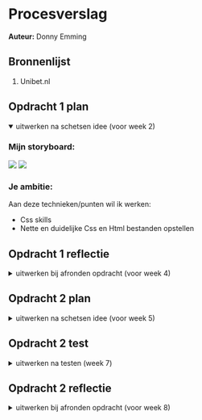 # Procesverslag
**Auteur:** Donny Emming

## Bronnenlijst
  1. Unibet.nl

## Opdracht 1 plan

<details open>
  <summary>uitwerken na schetsen idee (voor week 2)</summary>


  ### Mijn storyboard:
  <img src="https://github.com/D0N09/FFD/assets/112881062/a147dae4-d469-477a-985f-8ff25e4d8c57" width="350px">
  <img src="https://github.com/D0N09/FFD/assets/112881062/bf3c9b21-61d1-4e12-a3ac-5af3191faf15" width="350px">

  ### Je ambitie: 
  Aan deze technieken/punten wil ik werken:
  - Css skills
  - Nette en duidelijke Css en Html bestanden opstellen
 
</details>

## Opdracht 1 reflectie

<details>
  <summary>uitwerken bij afronden opdracht (voor week 4)</summary>


  ### Je uitkomst - karakteristiek screenshot(s):
  <img width="680" alt="unibet" src="https://github.com/D0N09/FFD/assets/112881062/78c3a692-5b1f-43b3-8244-3da33aab33a1">


  ### Dit ging goed/Heb ik geleerd: 
  
  Wat er goed ging waren de animaties, ik vond het leuk om te werken met transform.

  ### Dit was lastig/Is niet gelukt:
  
  Wat ik lastig vond was vooral werken met ::before en ::after, het werkte niet helemaal zoals ik het wilde hebben
  
</details>



## Opdracht 2 plan

<details>
  <summary>uitwerken na schetsen idee (voor week 5)</summary>


  ### Je ontwerp:
  <img src="readme-images/dummy-plaatje.svg" width="375px" alt="ontwerp opdracht 2">


  ### Je ambitie: 
  Aan deze technieken/punten wil ik werken:
  - punt 1
  - punt 2
  - nog een punt
  - ...
</details>



## Opdracht 2 test

<details>
  <summary>uitwerken na testen (week 7)</summary>

  Neem minimaal 5 bevindingen op:



  ### Bevinding 1:
  Omschrijving van wat er nog niet orde was (tekst en afbeeding(en)).

  #### oplossing:
  Beschrijving hoe je het hebt hebt opgelost of als het niet gelukt is hoe je het zou oplossen (tekst en afbeeding(en)).



  ### Bevinding 2:
  Omschrijving van wat er nog niet orde was (tekst en afbeeding(en)).

  #### oplossing:
  Beschrijving hoe je het hebt hebt opgelost of als het niet gelukt is hoe je het zou oplossen (tekst en afbeeding(en)).



  ### Bevinding 3:
  ...
</details>



## Opdracht 2 reflectie

<details>
  <summary>uitwerken bij afronden opdracht (voor week 8)</summary>

  ### Je uitkomst - karakteristiek screenshot(s):
  <img src="readme-images/dummy-plaatje.svg" width="375px" alt="uitkomst opdracht 2">


  ### Dit ging goed/Heb ik geleerd: 
  Korte omschrijving met plaatje(s)

  <img src="readme-images/dummy-plaatje.svg" width="375px" alt="top">


  ### Dit was lastig/Is niet gelukt:
  Korte omschrijving met plaatje(s)

  <img src="readme-images/dummy-plaatje.svg" width="375px" alt="bummer">
</details>
